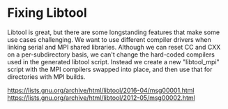 Fixing Libtool
=================

Libtool is great, but there are some longstanding features that make some use cases
challenging.  We want to use different compiler drivers when linking serial and MPI
shared libraries.  Although we can reset CC and CXX on a per-subdirectory basis, we
can't change the hard-coded compilers used in the generated libtool script.  Instead
we create a new "libtool_mpi" script with the MPI compilers swapped into place, and
then use that for directories with MPI builds.

https://lists.gnu.org/archive/html/libtool/2016-04/msg00001.html
https://lists.gnu.org/archive/html/libtool/2012-05/msg00002.html

